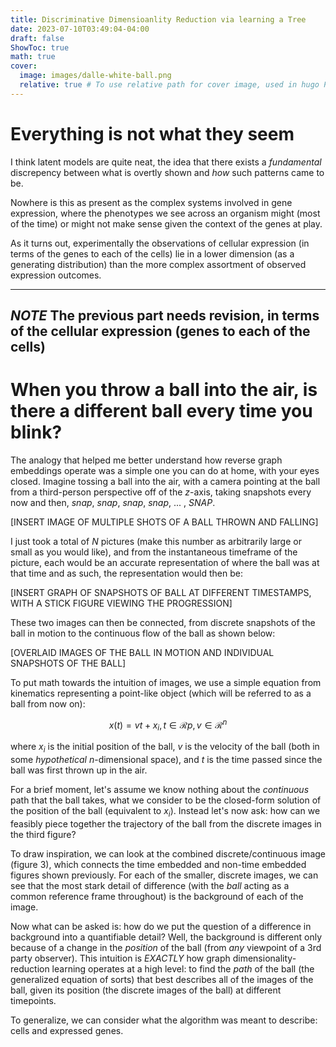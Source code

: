 ```yaml
---
title: Discriminative Dimensioanlity Reduction via learning a Tree
date: 2023-07-10T03:49:04-04:00
draft: false
ShowToc: true
math: true
cover:
  image: images/dalle-white-ball.png
  relative: true # To use relative path for cover image, used in hugo Page-bundles
---
```


# Everything is not what they seem

I think latent models are quite neat, the idea that there exists a *fundamental* discrepency between what is overtly shown and *how* such patterns came to be.

Nowhere is this as present as the complex systems involved in gene expression, where the phenotypes we see across an organism might (most of the time) or might not make sense given the context of the genes at play.

As it turns out, experimentally the observations of cellular expression (in terms of the genes to each of the cells) lie in a lower dimension (as a generating distribution) than the more complex assortment of observed expression outcomes.

---
***NOTE***
The previous part needs revision, in terms of the cellular expression (genes to each of the cells)
---

# When you throw a ball into the air, is there a different ball every time you blink?

The analogy that helped me better understand how reverse graph embeddings operate was a simple one you can do at home, with your eyes closed. Imagine tossing a ball into the air, with a camera pointing at the ball from a third-person perspective off of the $z$-axis, taking snapshots every now and then, *snap*, *snap*, *snap*, *snap*, ... , *SNAP*. 

[INSERT IMAGE OF MULTIPLE SHOTS OF A BALL THROWN AND FALLING]

I just took a total of *N* pictures (make this number as arbitrarily large or small as you would like), and from the instantaneous timeframe of the picture, each would be an accurate representation of where the ball was at that time and as such, the representation would then be:

[INSERT GRAPH OF SNAPSHOTS OF BALL AT DIFFERENT TIMESTAMPS, WITH A STICK FIGURE VIEWING THE PROGRESSION]

These two images can then be connected, from discrete snapshots of the ball in motion to the continuous flow of the ball as shown below:

[OVERLAID IMAGES OF THE BALL IN MOTION AND INDIVIDUAL SNAPSHOTS OF THE BALL]

To put math towards the intuition of images, we use a simple equation from kinematics representing a point-like object (which will be referred to as a ball from now on):

$$
x(t) = vt + x_i, t \in \mathcal{R} p,v \in \mathcal{R}^n
$$

where $x_i$ is the initial position of the ball, $v$ is the velocity of the ball (both in some *hypothetical* $n$-dimensional space), and $t$ is the time passed since the ball was first thrown up in the air.

For a brief moment, let's assume we know nothing about the *continuous* path that the ball takes, what we consider to be the closed-form solution of the position of the ball (equivalent to $x_i$). Instead let's now ask: how can we feasibly piece together the trajectory of the ball from the discrete images in the third figure?

To draw inspiration, we can look at the combined discrete/continuous image (figure 3), which connects the time embedded and non-time embedded figures shown previously. For each of the smaller, discrete images, we can see that the most stark detail of difference (with the *ball* acting as a common reference frame throughout) is the background of each of the image.

Now what can be asked is: how do we put the question of a difference in background into a quantifiable detail? Well, the background is different only because of a change in the *position* of the ball (from *any* viewpoint of a 3rd party observer). This intuition is *EXACTLY* how graph dimensionality-reduction learning operates at a high level: to find the *path* of the ball (the generalized equation of sorts) that best describes all of the images of the ball, given its position (the discrete images of the ball) at different timepoints.

To generalize, we can consider what the algorithm was meant to describe: cells and expressed genes.